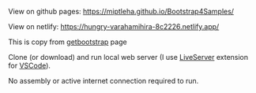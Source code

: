 View on github pages: https://miptleha.github.io/Bootstrap4Samples/

View on netlify: https://hungry-varahamihira-8c2226.netlify.app/

This is copy from [getbootstrap](https://getbootstrap.com/docs/4.5/examples/) page

Clone (or download) and run local web server (I use [LiveServer](https://marketplace.visualstudio.com/items?itemName=ritwickdey.LiveServer) extension for [VSCode](https://code.visualstudio.com/)).

No assembly or active internet connection required to run.

